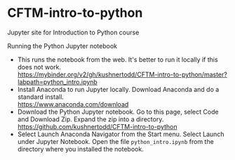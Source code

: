 # CFTM-intro-to-python
Jupyter site for Introduction to Python course

Running the Python Jupyter notebook

- This runs the notebook from the web. It's better to run it locally if this does not work.  
https://mybinder.org/v2/gh/kushnertodd/CFTM-intro-to-python/master?labpath=python_intro.ipynb
- Install Anaconda to run Jupyter locally. Download Anaconda and do a standard install.   
https://www.anaconda.com/download
- Download the Python Jupyter notebook. Go to this page, select Code and Download Zip. Expand the zip into a directory.  
https://github.com/kushnertodd/CFTM-intro-to-python
-  Select Launch Anaconda Navigator from the Start menu. Select Launch under Jupyter Notebook. Open the file `python_intro.ipynb` from the directory where you installed the notebook. 

